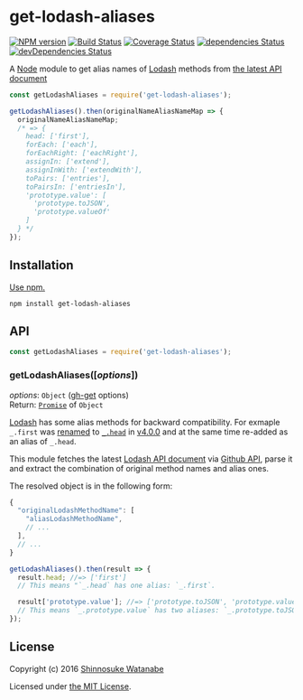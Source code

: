 # get-lodash-aliases

[![NPM version](https://img.shields.io/npm/v/get-lodash-aliases.svg)](https://www.npmjs.com/package/get-lodash-aliases)
[![Build Status](https://travis-ci.org/shinnn/get-lodash-aliases.svg?branch=master)](https://travis-ci.org/shinnn/get-lodash-aliases)
[![Coverage Status](https://img.shields.io/coveralls/shinnn/get-lodash-aliases.svg)](https://coveralls.io/github/shinnn/get-lodash-aliases?branch=master)
[![dependencies Status](https://david-dm.org/shinnn/get-lodash-aliases/status.svg)](https://david-dm.org/shinnn/get-lodash-aliases)
[![devDependencies Status](https://david-dm.org/shinnn/get-lodash-aliases/dev-status.svg)](https://david-dm.org/shinnn/get-lodash-aliases?type=dev)

A [Node](https://nodejs.org/) module to get alias names of [Lodash](https://lodash.com/) methods from [the latest API document](https://lodash.com/docs/)

```javascript
const getLodashAliases = require('get-lodash-aliases');

getLodashAliases().then(originalNameAliasNameMap => {
  originalNameAliasNameMap;
  /* => {
    head: ['first'],
    forEach: ['each'],
    forEachRight: ['eachRight'],
    assignIn: ['extend'],
    assignInWith: ['extendWith'],
    toPairs: ['entries'],
    toPairsIn: ['entriesIn'],
    'prototype.value': [
      'prototype.toJSON',
      'prototype.valueOf'
    ]
  } */
});
```

## Installation

[Use npm.](https://docs.npmjs.com/cli/install)

```
npm install get-lodash-aliases
```

## API

```javascript
const getLodashAliases = require('get-lodash-aliases');
```

### getLodashAliases([*options*])

*options*: `Object` ([gh-get](https://github.com/shinnn/gh-get#ghgeturl--options) options)  
Return: [`Promise`](https://promisesaplus.com/) of `Object`

[Lodash](https://github.com/lodash/lodash) has some alias methods for backward compatibility. For exmaple `_.first` was [renamed](https://github.com/lodash/lodash/commit/e22cb5f3b32de7df85c413f2eb7c2a9e9d6ea7ef) to [`_.head`](https://lodash.com/docs/#head) in [v4.0.0](https://github.com/lodash/lodash/wiki/Changelog#v400) and at the same time re-added as an alias of `_.head`.

This module fetches the latest [Lodash API document](https://github.com/lodash/lodash/blob/master/doc/README.md) via [Github API](https://developer.github.com/v3/), parse it and extract the combination of original method names and alias ones.

The resolved object is in the following form:

```javascript
{
  "originalLodashMethodName": [
    "aliasLodashMethodName",
    // ...
  ],
  // ...
}
```

```javascript
getLodashAliases().then(result => {
  result.head; //=> ['first']
  // This means "`_.head` has one alias: `_.first`.

  result['prototype.value']; //=> ['prototype.toJSON', 'prototype.valueOf']
  // This means `_.prototype.value` has two aliases: `_.prototype.toJSON` and `_.prototype.valueOf`.
});
```

## License

Copyright (c) 2016 [Shinnosuke Watanabe](https://github.com/shinnn)

Licensed under [the MIT License](./LICENSE).
